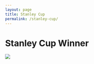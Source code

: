```yaml
---
layout: page
title: Stanley Cup
permalink: /stanley-cup/
---
```


# Stanley Cup Winner

<img src="/assets/img/logos/dallas.png" />
